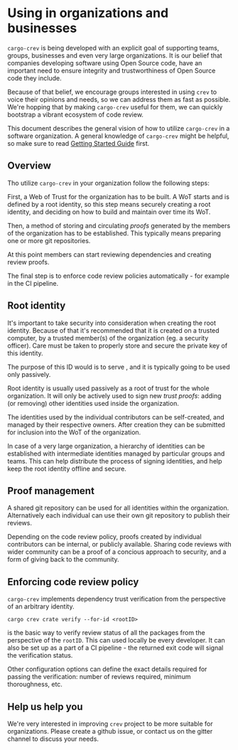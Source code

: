 # Using in organizations and businesses

`cargo-crev` is being developed with an explicit goal of supporting teams, groups,
businesses and even very large organizations. It is our belief that companies developing software
using Open Source code, have an important need to ensure
integrity and trustworthiness of Open Source code they include. 

Because of that belief, we encourage groups interested in using `crev` to voice
their opinions and needs, so we can address them as fast as possible.
We're hopping that by making `cargo-crev` useful for them, we can quickly bootstrap
a vibrant ecosystem of code review.


This document describes the general vision of how to utilize `cargo-crev` in
a software organization. A general knowledge of `cargo-crev` might be helpful, so
make sure to read [Getting Started Guide](../getting_started/index.html) first.

## Overview

Tho utilize `cargo-crev` in your organization follow the following steps:

First, a Web of Trust for the organization has to be built. A WoT starts and is defined by a
root identity, so this step means securely creating a root identity, and deciding
on how to build and maintain over time its WoT.

Then, a method of storing and circulating *proofs* generated by the members of the organization has to
be established. This typically means preparing one or more git repositories.

At this point members can start reviewing dependencies and creating review proofs.

The final step is to enforce code review policies automatically - for example in
the CI pipeline. 

## Root identity

It's important to take security into consideration when creating the root identity.
Because of that it's recommended that it is created on a trusted computer, by a trusted
member(s) of the organization (eg. a security officer). Care must be taken to properly store
and secure the private key of this identity.

The purpose of this ID would is to serve ,
and it is typically going to be used only passively.

Root identity is usually used passively as a root of trust for the whole organization. It will
only be actively used to sign new *trust proofs*: adding (or removing) other identities
used inside the organization.

The identities used by the individual contributors can be self-created, and managed by
their respective owners. After creation they can be submitted for inclusion into the WoT
of the organization.

In case of a very large organization, a hierarchy of identities
can be established with intermediate identities managed by particular groups and teams.
This can help distribute the process of signing identities, and help keep the root
identity offline and secure. 


## Proof management

A shared git repository can be used for all identities within the organization.
Alternatively each individual can use their own git repository to publish their reviews.

Depending on the code review policy, proofs created by individual contributors can
be internal, or publicly available. Sharing code reviews with wider community
can be a proof of a concious approach to security, and a form of giving back
to the community.

## Enforcing code review policy

`cargo-crev` implements dependency trust verification from the perspective of
an arbitrary identity. 


```text
cargo crev crate verify --for-id <rootID>
```

is the basic way to verify review status of all the packages from the perspective
of the `rootID`. This can used locally be every developer. It can also be set up
as a part of a CI pipeline - the returned exit code will signal the verification status.

Other configuration
options can define the exact details required for passing the verification:
number of reviews required, minimum thoroughness, etc.


## Help us help you

We're very interested in improving `crev` project to be more suitable for organizations.
Please create a github issue, or contact us on the gitter channel to discuss your needs. 

